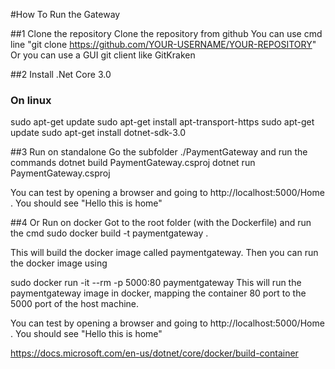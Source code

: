 #How To Run the Gateway


##1 Clone the repository
Clone the repository from github 
You can use cmd line "git clone https://github.com/YOUR-USERNAME/YOUR-REPOSITORY"
Or you can use a GUI git client like GitKraken

##2 Install .Net Core 3.0 
### On linux
sudo apt-get update
sudo apt-get install apt-transport-https
sudo apt-get update
sudo apt-get install dotnet-sdk-3.0

##3 Run on standalone
Go the subfolder ./PaymentGateway and run the commands
dotnet build PaymentGateway.csproj
dotnet run PaymentGateway.csproj

You can test by opening a browser and going to http://localhost:5000/Home . You should see "Hello this is home"

##4 Or Run on docker
Got to the root folder (with the Dockerfile) and run the cmd
sudo docker build -t paymentgateway .

This will build the docker image called paymentgateway. Then you can run the docker image using 

sudo docker run  -it --rm -p 5000:80 paymentgateway
This will run the paymentgateway image in docker, mapping the container 80 port to the 5000 port of the host machine.


You can test by opening a browser and going to http://localhost:5000/Home . You should see "Hello this is home"

https://docs.microsoft.com/en-us/dotnet/core/docker/build-container